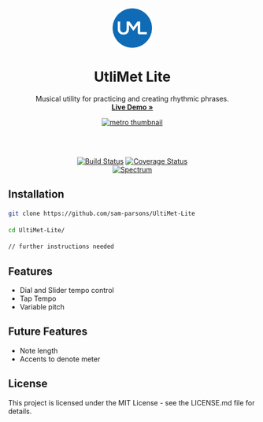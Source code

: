 <br>

<p align="center">
  <a href="https://github.com/sam-parsons/UltiMet-Lite">
    <img src="./assets/UML.png" alt="metro symbol" width="80" />
  </a>
</p>

<h1 align="center">UtliMet Lite</h1>

<p align="center">
  Musical utility for practicing and creating rhythmic phrases</a>.
  <br>
  <a href="https://github.com/sam-parsons/UltiMet-Lite"><strong>Live Demo »</strong></a>
</p>
<p align="center">
    <a href="https://github.com/sam-parsons/UltiMet-Lite">
    <img src="./assets/ultimetlife.gif" alt="metro thumbnail" width="50%" />
    </a>
</p>

<br>
<br>

<p align="center">
  <a href="https://travis-ci.org/reakit/reakit"><img alt="Build Status" src="https://img.shields.io/travis/reakit/reakit/master.svg?style=flat-square" /></a>
  <a href="https://codecov.io/gh/reakit/reakit/branch/master"><img alt="Coverage Status" src="https://img.shields.io/codecov/c/github/reakit/reakit/master.svg?style=flat-square" /></a><br>
  <a href="https://spectrum.chat/reakit"><img src="https://img.shields.io/badge/community-spectrum-7A2DFB.svg?style=flat-square" alt="Spectrum" /></a>

</p>

## Installation

```sh
git clone https://github.com/sam-parsons/UltiMet-Lite

cd UltiMet-Lite/

// further instructions needed
```

## Features

- Dial and Slider tempo control
- Tap Tempo
- Variable pitch

## Future Features

- Note length
- Accents to denote meter

## License

This project is licensed under the MIT License - see the LICENSE.md file for details.
